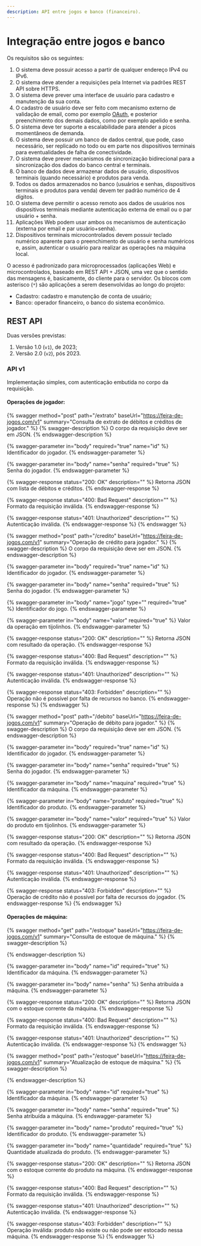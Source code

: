 ```yaml
---
description: API entre jogos e banco (financeiro).
---
```


# Integração entre jogos e banco

Os requisitos são os seguintes:

1. O sistema deve possuir acesso a partir de qualquer endereço IPv4 ou IPv6.
2. O sistema deve atender a requisições pela Internet via padrões REST API sobre HTTPS.
3. O sistema deve prever uma interface de usuário para cadastro e manutenção da sua conta.
4. O cadastro de usuário deve ser feito com mecanismo externo de validação de email, como por exemplo [OAuth](https://oauth.net/2/), e posterior preenchimento dos demais dados, como por exemplo apelido e senha.
5. O sistema deve ter suporte a escalabilidade para atender a picos momentâneos de demanda.
6. O sistema deve possuir um banco de dados central, que pode, caso necessário, ser replicado no todo ou em parte nos dispositivos terminais para eventualidades de falha de conectividade.
7. O sistema deve prever mecanismos de sincronização bidirecional para a sincronização dos dados do banco central e terminais.
8. O banco de dados deve armazenar dados de usuário, dispositivos terminais (quando necessário) e produtos para venda.
9. Todos os dados armazenados no banco (usuários e senhas, dispositivos terminais e produtos para venda) devem ter padrão numérico de 4 dígitos.
10. O sistema deve permitir o acesso remoto aos dados de usuários nos dispositivos terminais mediante autenticação externa de email ou o par usuário + senha.
11. Aplicações Web podem usar ambos os mecanismos de autenticação (externa por email e par usuário+senha).
12. Dispositivos terminais microcontrolados devem possuir teclado numérico aparente para o preenchimento de usuário e senha numéricos e, assim, autenticar o usuário para realizar as operações na máquina local.

O acesso é padronizado para microprocessados (aplicações Web) e microcontrolados, baseado em REST API + JSON, uma vez que o sentido das mensagens é, basicamente, do cliente para o servidor. Os blocos com asterisco (`*`) são aplicações a serem desenvolvidas ao longo do projeto:

* Cadastro: cadastro e manutenção de conta de usuário;
* Banco: operador financeiro, o banco do sistema econômico.

## REST API

Duas versões previstas:

1. Versão 1.0 (`v1`), de 2023;
2. Versão 2.0 (`v2`), pós 2023.

### API v1

Implementação simples, com autenticação embutida no corpo da requisição.

#### Operações de jogador:

{% swagger method="post" path="/extrato" baseUrl="https://feira-de-jogos.com/v1" summary="Consulta de extrato de débitos e créditos de jogador." %}
{% swagger-description %}
O corpo da requisição deve ser em JSON.
{% endswagger-description %}

{% swagger-parameter in="body" required="true" name="id" %}
Identificador do jogador.
{% endswagger-parameter %}

{% swagger-parameter in="body" name="senha" required="true" %}
Senha do jogador.
{% endswagger-parameter %}

{% swagger-response status="200: OK" description="" %}
Retorna JSON com lista de débitos e créditos.
{% endswagger-response %}

{% swagger-response status="400: Bad Request" description="" %}
Formato da requisição inválida.
{% endswagger-response %}

{% swagger-response status="401: Unauthorized" description="" %}
Autenticação inválida.
{% endswagger-response %}
{% endswagger %}

{% swagger method="post" path="/credito" baseUrl="https://feira-de-jogos.com/v1" summary="Operação de crédito para jogador." %}
{% swagger-description %}
O corpo da requisição deve ser em JSON.
{% endswagger-description %}

{% swagger-parameter in="body" required="true" name="id" %}
Identificador do jogador.
{% endswagger-parameter %}

{% swagger-parameter in="body" name="senha" required="true" %}
Senha do jogador.
{% endswagger-parameter %}

{% swagger-parameter in="body" name="jogo" type="" required="true" %}
Identificador do jogo.
{% endswagger-parameter %}

{% swagger-parameter in="body" name="valor" required="true" %}
Valor da operação em tijolinhos.
{% endswagger-parameter %}

{% swagger-response status="200: OK" description="" %}
Retorna JSON com resultado da operação.
{% endswagger-response %}

{% swagger-response status="400: Bad Request" description="" %}
Formato da requisição inválida.
{% endswagger-response %}

{% swagger-response status="401: Unauthorized" description="" %}
Autenticação inválida.
{% endswagger-response %}

{% swagger-response status="403: Forbidden" description="" %}
Operação não é possível por falta de recursos no banco.
{% endswagger-response %}
{% endswagger %}

{% swagger method="post" path="/debito" baseUrl="https://feira-de-jogos.com/v1" summary="Operação de débito para jogador." %}
{% swagger-description %}
O corpo da requisição deve ser em JSON.
{% endswagger-description %}

{% swagger-parameter in="body" required="true" name="id" %}
Identificador do jogador.
{% endswagger-parameter %}

{% swagger-parameter in="body" name="senha" required="true" %}
Senha do jogador.
{% endswagger-parameter %}

{% swagger-parameter in="body" name="maquina" required="true" %}
Identificador da máquina.
{% endswagger-parameter %}

{% swagger-parameter in="body" name="produto" required="true" %}
Identificador do produto.
{% endswagger-parameter %}

{% swagger-parameter in="body" name="valor" required="true" %}
Valor do produto em tijolinhos.
{% endswagger-parameter %}

{% swagger-response status="200: OK" description="" %}
Retorna JSON com resultado da operação.
{% endswagger-response %}

{% swagger-response status="400: Bad Request" description="" %}
Formato da requisição inválida.
{% endswagger-response %}

{% swagger-response status="401: Unauthorized" description="" %}
Autenticação inválida.
{% endswagger-response %}

{% swagger-response status="403: Forbidden" description="" %}
Operação de crédito não é possível por falta de recursos do jogador.
{% endswagger-response %}
{% endswagger %}

#### Operações de máquina:

{% swagger method="get" path="/estoque" baseUrl="https://feira-de-jogos.com/v1" summary="Consulta de estoque de máquina." %}
{% swagger-description %}

{% endswagger-description %}

{% swagger-parameter in="body" name="id" required="true" %}
Identificador da máquina.
{% endswagger-parameter %}

{% swagger-parameter in="body" name="senha" %}
Senha atribuída a máquina.
{% endswagger-parameter %}

{% swagger-response status="200: OK" description="" %}
Retorna JSON com o estoque corrente da máquina.
{% endswagger-response %}

{% swagger-response status="400: Bad Request" description="" %}
Formato da requisição inválida.
{% endswagger-response %}

{% swagger-response status="401: Unauthorized" description="" %}
Autenticação inválida.
{% endswagger-response %}
{% endswagger %}

{% swagger method="post" path="/estoque" baseUrl="https://feira-de-jogos.com/v1" summary="Atualização de estoque de máquina." %}
{% swagger-description %}

{% endswagger-description %}

{% swagger-parameter in="body" name="id" required="true" %}
Identificador da máquina.
{% endswagger-parameter %}

{% swagger-parameter in="body" name="senha" required="true" %}
Senha atribuída a máquina.
{% endswagger-parameter %}

{% swagger-parameter in="body" name="produto" required="true" %}
Identificador do produto.
{% endswagger-parameter %}

{% swagger-parameter in="body" name="quantidade" required="true" %}
Quantidade atualizada do produto.
{% endswagger-parameter %}

{% swagger-response status="200: OK" description="" %}
Retorna JSON com o estoque corrente do produto na máquina.
{% endswagger-response %}

{% swagger-response status="400: Bad Request" description="" %}
Formato da requisição inválida.
{% endswagger-response %}

{% swagger-response status="401: Unauthorized" description="" %}
Autenticação inválida.
{% endswagger-response %}

{% swagger-response status="403: Forbidden" description="" %}
Operação inválida: produto não existe ou não pode ser estocado nessa máquina.
{% endswagger-response %}
{% endswagger %}
